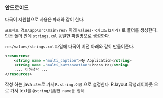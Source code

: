 ### 안드로이드 

다국어 지원함으로 사용은 아래와 같이 한다.

`프로젝트 경로\app\src\main\res\` 아래 `values-국가코드(2자리)` 로 폴더를 생성한다.
만든 폴더 안에 `strings.xml` 동일한 파일명으로 생성한다.

`res/values/strings.xml` 파일에 다국어 버전 아래와 같이 만들어준다.
```xml
<resources>
    <string name ="multi_caption">My Application</string>
    <string name ="multi_buttoncation">Press Me</string>
    .... 이하생략 ...
</resources>
```

작성 하는 java 코드로 가서 `R.string.이름` 으로 설정한다.
R.layout.작성레이아웃 으로 가서 text를 `@string/설정한 name을 입력`
